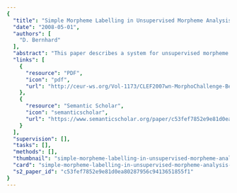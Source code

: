 ```yaml
---
{
  "title": "Simple Morpheme Labelling in Unsupervised Morpheme Analysis",
  "date": "2008-05-01",
  "authors": [
    "D. Bernhard"
  ],
  "abstract": "This paper describes a system for unsupervised morpheme analysis and the results it obtained at Morpho Challenge 2007. The system takes a plain list of words as input and returns a list of labelled morphemic segments for each word. Morphemic segments are obtained by an unsupervised learning process which can directly be applied to different natural languages. Results obtained at competition 1 (evaluation of the morpheme analyses) are better in English, Finnish and German than in Turkish. For information retrieval (competition 2), the best results are obtained when indexing is performed using Okapi (BM25) weighting for all morphemes minus those belonging to an automatic stop list made of the most common morphemes.",
  "links": [
    {
      "resource": "PDF",
      "icon": "pdf",
      "url": "http://ceur-ws.org/Vol-1173/CLEF2007wn-MorphoChallenge-BernhardEt2007.pdf"
    },
    {
      "resource": "Semantic Scholar",
      "icon": "semanticscholar",
      "url": "https://www.semanticscholar.org/paper/c53fef7852e9e81d0ea80287956c9413651855f1"
    }
  ],
  "supervision": [],
  "tasks": [],
  "methods": [],
  "thumbnail": "simple-morpheme-labelling-in-unsupervised-morpheme-analysis-thumb.jpg",
  "card": "simple-morpheme-labelling-in-unsupervised-morpheme-analysis-card.jpg",
  "s2_paper_id": "c53fef7852e9e81d0ea80287956c9413651855f1"
}
---
```


